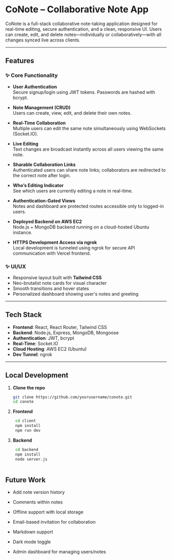 # CoNote – Collaborative Note App

CoNote is a full-stack collaborative note-taking application designed for real-time editing, secure authentication, and a clean, responsive UI. Users can create, edit, and delete notes—individually or collaboratively—with all changes synced live across clients.

---

## Features

### ✨ Core Functionality
- **User Authentication**  
  Secure signup/login using JWT tokens. Passwords are hashed with bcrypt.

- **Note Management (CRUD)**  
  Users can create, view, edit, and delete their own notes.

- **Real-Time Collaboration**  
  Multiple users can edit the same note simultaneously using WebSockets (Socket.IO).

- **Live Editing**  
  Text changes are broadcast instantly across all users viewing the same note.

- **Sharable Collaboration Links**  
  Authenticated users can share note links; collaborators are redirected to the correct note after login.

- **Who’s Editing Indicator**  
  See which users are currently editing a note in real-time.

- **Authentication-Gated Views**  
  Notes and dashboard are protected routes accessible only to logged-in users.

- **Deployed Backend on AWS EC2**  
  Node.js + MongoDB backend running on a cloud-hosted Ubuntu instance.

- **HTTPS Development Access via ngrok**  
  Local development is tunneled using ngrok for secure API communication with Vercel frontend.

### ✨ UI/UX
- Responsive layout built with **Tailwind CSS**
- Neo-brutalist note cards for visual character
- Smooth transitions and hover states
- Personalized dashboard showing user's notes and greeting

---

## Tech Stack

- **Frontend**: React, React Router, Tailwind CSS  
- **Backend**: Node.js, Express, MongoDB, Mongoose  
- **Authentication**: JWT, bcrypt  
- **Real-Time**: Socket.IO  
- **Cloud Hosting**: AWS EC2 (Ubuntu)  
- **Dev Tunnel**: ngrok  

---

## Local Development

1. **Clone the repo**
   ```bash
   git clone https://github.com/yourusername/conote.git
   cd conote

2. **Frontend**
   ```bash
    cd client
    npm install
    npm run dev

3. **Backend**
   ```bash
    cd backend
    npm install
    node server.js
    
## Future Work

 - Add note version history

 - Comments within notes

 - Offline support with local storage

 - Email-based invitation for collaboration

 - Markdown support

 - Dark mode toggle

 - Admin dashboard for managing users/notes

 